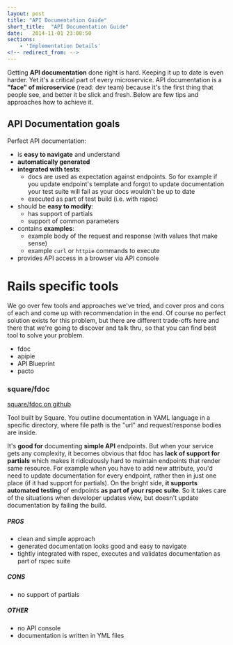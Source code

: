 ```yaml
---
layout: post
title: "API Documentation Guide"
short_title:  "API Documentation Guide"
date:   2014-11-01 23:08:50
sections:
    - 'Implementation Details'
<!-- redirect_from: -->
---
```


Getting **API documentation** done right is hard. Keeping it up to date is even harder. Yet it's a critical part of every microservice. API documentation is a **"face" of microservice** (read: dev team) because it's the first thing that people see, and better it be slick and fresh. Below are few tips and approaches how to achieve it.

## API Documentation goals

Perfect API documentation:

- is **easy to navigate** and understand
- **automatically generated**
- **integrated with tests**:
    + docs are used as expectation against endpoints. So for example if you update endpoint's template and forgot to update documentation your test suite will fail as your docs wouldn't be up to date
    + executed as part of test build (i.e. with rspec)
- should be **easy to modify**:
    + has support of partials
    + support of common parameters
- contains **examples**:
    + example body of the request and response (with values that make sense)
    + example `curl` or `httpie` commands to execute
- provides API access in a browser via API console

# Rails specific tools
We go over few tools and approaches we've tried, and cover pros and cons of each and come up with recommendation in the end. Of course no perfect solution exists for this problem, but there are different trade-offs here and there that we're going to discover and talk thru, so that you can find best tool to solve your problem.

- fdoc
- apipie
- API Blueprint
- pacto

### square/fdoc

[square/fdoc on github](https://github.com/square/fdoc)

Tool built by Square. You outline documentation in YAML language in a specific directory, where file path is the "url" and request/response bodies are inside. 

It's **good for** documenting **simple API** endpoints. But when your service gets any complexity, it becomes obvious that fdoc has **lack of support for partials** which makes it ridiculously hard to maintain endpoints that render same resource. For example when you have to add new attribute, you'd need to update documentation for every endpoint, rather then in just one place (if it had support for partials). On the bright side, **it supports automated testing** of endpoints **as part of your rspec suite**. So it takes care of the situations when developer updates view, but doesn't update documentation by failing the build.

##### PROS
- clean and simple approach
- generated documentation looks good and easy to navigate
- tightly integrated with rspec, executes and validates documentation as part of rspec suite

##### CONS
- no support of partials

##### OTHER
- no API console
- documentation is written in YML files

